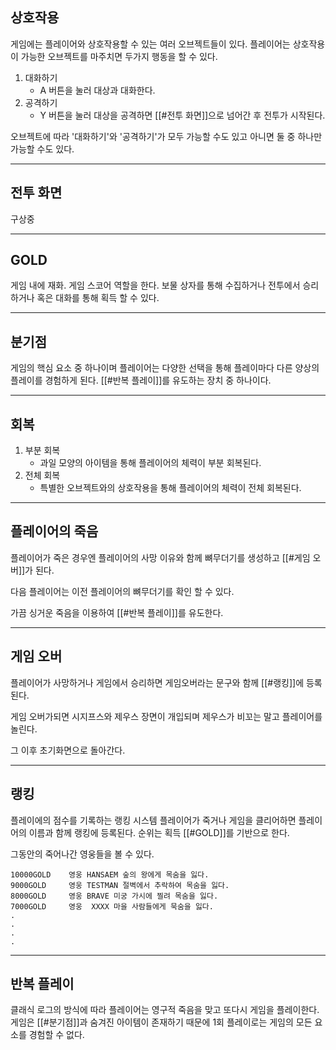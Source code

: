 ## 상호작용

게임에는 플레이어와 상호작용할 수 있는 여러 오브젝트들이 있다. 플레이어는 상호작용이 가능한 오브젝트를 마주치면 두가지 행동을 할 수 있다.
1. 대화하기
	- A 버튼을 눌러 대상과 대화한다.
2. 공격하기
	- Y 버튼을 눌러 대상을 공격하면 [[#전투 화면]]으로 넘어간 후 전투가 시작된다.

오브젝트에 따라 '대화하기'와 '공격하기'가 모두 가능할 수도 있고 아니면 둘 중 하나만 가능할 수도 있다. 

---
## 전투 화면
구상중

---
## GOLD
게임 내에 재화. 게임 스코어 역할을 한다.
보물 상자를 통해 수집하거나 전투에서 승리하거나 혹은 대화를 통해 획득 할 수 있다.

---
## 분기점
게임의 핵심 요소 중 하나이며 플레이어는 다양한 선택을 통해 플레이마다 다른 양상의 플레이를 경험하게 된다. [[#반복 플레이]]를 유도하는 장치 중 하나이다.

---
## 회복

1. 부분 회복
	- 과일 모양의 아이템을 통해 플레이어의 체력이 부분 회복된다.
2. 전체 회복
	- 특별한 오브젝트와의 상호작용을 통해 플레이어의 체력이 전체 회복된다.

---
## 플레이어의 죽음
플레이어가 죽은 경우엔 플레이어의 사망 이유와 함께 뼈무더기를 생성하고 [[#게임 오버]]가 된다.

다음 플레이어는 이전 플레이어의 뼈무더기를 확인 할 수 있다.

가끔 싱거운 죽음을 이용하여 [[#반복 플레이]]를 유도한다. 

---
## 게임 오버
플레이어가 사망하거나 게임에서 승리하면 게임오버라는 문구와 함께 [[#랭킹]]에 등록 된다. 

게임 오버가되면 시지프스와 제우스 장면이 개입되며 제우스가 비꼬는 말고 플레이어를 놀린다.

그 이후 초기화면으로 돌아간다.

---
## 랭킹
플레이에의 점수를 기록하는 랭킹 시스템 플레이어가 죽거나 게임을 클리어하면 플레이어의 이름과 함께 랭킹에 등록된다. 순위는 획득 [[#GOLD]]를 기반으로 한다.

그동안의 죽어나간 영웅들을 볼 수 있다.

	10000GOLD    영웅 HANSAEM 숲의 왕에게 목숨을 잃다.
	9000GOLD     영웅 TESTMAN 절벽에서 추락하여 목숨을 잃다.
	8000GOLD     영웅 BRAVE 미궁 가시에 찔려 목숨을 잃다.
	7000GOLD     영웅  XXXX 마을 사람들에게 묵숨을 잃다.
	.
	.
	.
	.


---
## 반복 플레이
클래식 로그의 방식에 따라 플레이어는 영구적 죽음을 맞고 또다시 게임을 플레이한다. 게임은 [[#분기점]]과 숨겨진 아이템이 존재하기 때문에 1회 플레이로는 게임의 모든 요소를 경험할 수 없다.
